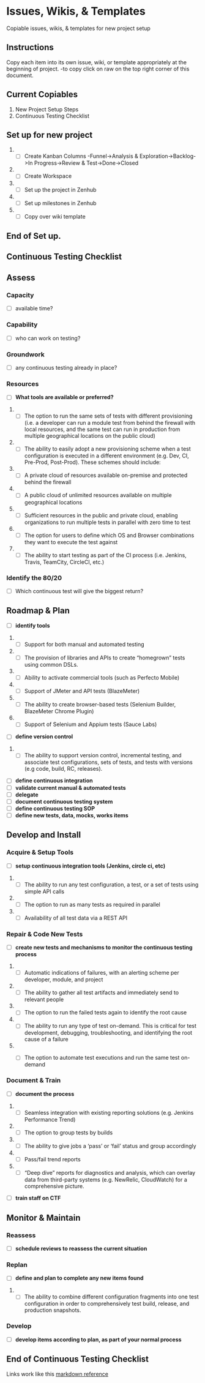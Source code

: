 # Issues, Wikis, & Templates
Copiable issues, wikis, & templates for new project setup

## Instructions
Copy each item into its own issue, wiki, or template appropriately at the beginning of project.
 -to copy click on raw on the top right corner of this document. 

## Current Copiables
1. New Project Setup Steps  
2. Continuous Testing Checklist

<h2>Set up for new project</h2>

1. - [ ] Create Kanban Columns -Funnel->Analysis & Exploration->Backlog->In Progress->Review & Test->Done->Closed

2. - [ ] Create Workspace

3. - [ ] Set up the project in Zenhub

4. - [ ] Set up milestones in Zenhub

5. - [ ] Copy over wiki template

<h2> End of Set up.</h2>

<h2> Continuous Testing Checklist </h2> 
    
## Assess

### Capacity 
- [ ] available time?

### Capability
- [ ] who can work on testing? 

### Groundwork
- [ ] any continuous testing already in place?

### Resources
- [ ]  **What tools are available or preferred?**

1. - [ ] The option to run the same sets of tests with different provisioning (i.e. a developer can run a module test from behind the firewall with local resources, and the same test can run in production from multiple geographical locations on the public cloud)
2. - [ ] The ability to easily adopt a new provisioning scheme when a test configuration is executed in a different environment (e.g. Dev, CI, Pre-Prod, Post-Prod). These schemes should include:
1. - [ ] A private cloud of resources available on-premise and protected behind the firewall
2. - [ ] A public cloud of unlimited resources available on multiple geographical locations
3. - [ ] Sufficient resources in the public and private cloud, enabling organizations to run multiple tests in parallel with zero time to test
4. - [ ] The option for users to define which OS and Browser combinations they want to execute the test against
5. - [ ] The ability to start testing as part of the CI process (i.e. Jenkins, Travis, TeamCity, CircleCI, etc.)

### Identify the 80/20
- [ ] Which continuous test will give the biggest return?

## Roadmap & Plan
- [ ] **identify tools**

1. - [ ] Support for both manual and automated testing
2. - [ ] The provision of libraries and APIs to create “homegrown” tests using common DSLs.
3. - [ ] Ability to activate commercial tools (such as Perfecto Mobile)
4. - [ ] Support of JMeter and API tests (BlazeMeter)
5. - [ ] The ability to create browser-based tests (Selenium Builder, BlazeMeter Chrome Plugin)
6. - [ ] Support of Selenium and Appium tests (Sauce Labs)

- [ ] **define version control**
1. - [ ] The ability to support version control, incremental testing, and associate test configurations, sets of tests, and tests with versions (e.g code, build, RC, releases).

- [ ] **define continuous integration**
- [ ] **validate current manual & automated tests**
- [ ] **delegate**
- [ ] **document continuous testing system**
- [ ] **define continuous testing SOP**
- [ ] **define new tests, data, mocks, works items**

## Develop and Install
### Acquire & Setup Tools
- [ ] **setup continuous integration tools (Jenkins, circle ci, etc)**
1. - [ ] The ability to run any test configuration, a test, or a set of tests using simple API calls
2. - [ ] The option to run as many tests as required in parallel
3. - [ ] Availability of all test data via a REST API

### Repair & Code New Tests
- [ ] **create new tests and mechanisms to monitor the continuous testing process**
1. - [ ] Automatic indications of failures, with an alerting scheme per developer, module, and project
2. - [ ] The ability to gather all test artifacts and immediately send to relevant people
3. - [ ] The option to run the failed tests again to identify the root cause
4. - [ ] The ability to run any type of test on-demand. This is critical for test development, debugging, troubleshooting, and identifying the root cause of a failure
5. - [ ] The option to automate test executions and run the same test on-demand


### Document & Train
- [ ] **document the process** 
1. - [ ] Seamless integration with existing reporting solutions (e.g. Jenkins Performance Trend)
2. - [ ] The option to group tests by builds
3. - [ ] The ability to give jobs a ‘pass’ or ‘fail’ status and group accordingly
4. - [ ] Pass/fail trend reports
5. - [ ] “Deep dive” reports for diagnostics and analysis, which can overlay data from third-party systems (e.g. NewRelic, CloudWatch) for a comprehensive picture.

- [ ] **train staff on CTF**

## Monitor & Maintain
### Reassess
- [ ] **schedule reviews to reassess the current situation**

### Replan
- [ ] **define and plan to complete any new items found**
1. -[ ] The ability to combine different configuration fragments into one test configuration in order to comprehensively test build, release, and production snapshots.

### Develop
- [ ] **develop items according to plan, as part of your normal process**

<h2> End of Continuous Testing Checklist </h2> 

Links work like this [markdown reference](https://commonmark.org/help/)
